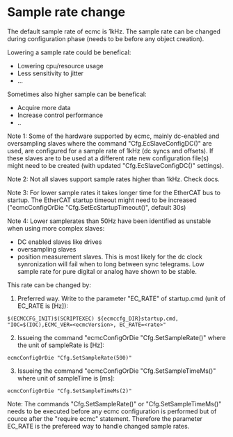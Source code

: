 # Sample rate change

The default sample rate of ecmc is 1kHz. The sample rate can be changed during configuration phase (needs to be before any object creation).

Lowering a sample rate could be benefical:
* Lowering cpu/resource usage
* Less sensitivity to jitter
* ...

Sometimes also higher sample can be benefical:
* Acquire more data
* Increase control performance
* ..

Note 1: Some of the hardware supported by ecmc, mainly dc-enabled and oversampling slaves where the command "Cfg.EcSlaveConfigDC()" are used, are configured for a sample rate of 1kHz (dc syncs and offsets).
If these slaves are to be used at a different rate new configuration file(s) might need to be created (with updated "Cfg.EcSlaveConfigDC()" settings).

Note 2: Not all slaves support sample rates higher than 1kHz. Check docs.

Note 3: For lower sample rates it takes longer time for the EtherCAT bus to startup. 
The EtherCAT startup timeout might need to be increased ("ecmcConfigOrDie "Cfg.SetEcStartupTimeout(<timeInSeconds>)", default 30s)

Note 4: Lower samplerates than 50Hz have been identified as unstable when using more complex slaves:
* DC enabled slaves like drives
* oversampling slaves 
* position measurement slaves.
This is most likely for the dc clock synronization will fail when to long between sync telegrams.
Low sample rate for pure digital or analog have shown to be stable.

This rate can be changed by:

1. Preferred way. Write to the parameter "EC_RATE" of startup.cmd (unit of EC_RATE is [Hz]):

```
$(ECMCCFG_INIT)$(SCRIPTEXEC) ${ecmccfg_DIR}startup.cmd, "IOC=$(IOC),ECMC_VER=<ecmcVersion>, EC_RATE=<rate>"
```

2. Issueing the command "ecmcConfigOrDie "Cfg.SetSampleRate(<sampleRate>)" where the unit of sampleRate is [Hz]:

```
ecmcConfigOrDie "Cfg.SetSampleRate(500)"
```
3. Issueing the command "ecmcConfigOrDie "Cfg.SetSampleTimeMs(<sampleTimeMs>)" where unit of sampleTime is [ms]:
```
ecmcConfigOrDie "Cfg.SetSampleTimeMs(2)"
```

Note: The commands "Cfg.SetSampleRate()" or "Cfg.SetSampleTimeMs()" needs to be executed before any ecmc configuration 
is performed but of cource after the "require ecmc" statement. Therefore the parameter EC_RATE is the prefereed way to handle changed sample rates.

